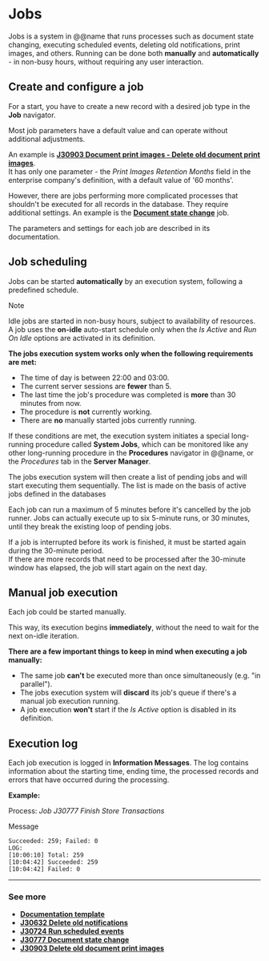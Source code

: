 # Jobs

Jobs is a system in @@name that runs processes such as document state changing, executing scheduled events, deleting old notifications, print images, and others. Running can be done both **manually** and **automatically** - in non-busy hours, without requiring any user interaction.

## Create and configure a job

For a start, you have to create a new record with a desired job type in the **Job** navigator.

Most job parameters have a default value and can operate without additional adjustments.

An example is **[J30903 Document print images - Delete old document print images](https://docs.erp.net/tech/advanced/jobs/J30903.html)**. <br> It has only one parameter - the *Print Images Retention Months* field in the enterprise company's definition, with a default value of '60 months'.

However, there are jobs performing more complicated processes that shouldn't be executed for all records in the database. They require additional settings. An example is the **[Document state change](https://docs.erp.net/tech/advanced/jobs/J30777.html)** job. 

The parameters and settings for each job are described in its documentation.

## Job scheduling

Jobs can be started **automatically** by an execution system, following a predefined schedule.

> [!NOTE]
> 
> Idle jobs are started in non-busy hours, subject to availability of resources.
> A job uses the **on-idle** auto-start schedule only when the *Is Active* and *Run On Idle* options are activated in its definition.

**The jobs execution system works only when the following requirements are met:**

- The time of day is between 22:00 and 03:00.
- The current server sessions are **fewer** than 5.
- The last time the job's procedure was completed is **more** than 30 minutes from now.
- The procedure is **not** currently working.
- There are **no** manually started jobs currently running.

If these conditions are met, the execution system initiates a special long-running procedure called **System Jobs**, which can be monitored like any other long-running procedure in the **Procedures** navigator in @@name, or the *Procedures* tab in the **Server Manager**.

The jobs execution system will then create a list of pending jobs and will start executing them sequentially. The list is made on the basis of active jobs defined in the databases

Each job can run a maximum of 5 minutes before it's cancelled by the job runner. Jobs can actually execute up to six 5-minute runs, or 30 minutes, until they break the existing loop of pending jobs.

If a job is interrupted before its work is finished, it must be started again during the 30-minute period. <br> If there are more records that need to be processed after the 30-minute window has elapsed, the job will start again on the next day. 

## Manual job execution

Each job could be started manually. 

This way, its execution begins **immediately**, without the need to wait for the next on-idle iteration.

**There are a few important things to keep in mind when executing a job manually:**

- The same job **can't** be executed more than once simultaneously (e.g. "in parallel").
- The jobs execution system will **discard** its job's queue if there's a manual job execution running.
- A job execution **won't** start if the *Is Active* option is disabled in its definition.

## Execution log

Each job execution is logged in **Information Messages**. The log contains information about the starting time, ending time, the processed records and errors that have occurred during the processing.

**Example:**

Process: *Job J30777 Finish Store Transactions*

Message

```
Succeeded: 259; Failed: 0
LOG:
[10:00:10] Total: 259
[10:04:42] Succeeded: 259
[10:04:42] Failed: 0
```
----------------
### See more

- **[Documentation template](https://docs.erp.net/tech/advanced/jobs/template.html)**
- **[J30632 Deletе old notifications](https://docs.erp.net/tech/advanced/jobs/J30632.html)**
- **[J30724 Run scheduled events](https://docs.erp.net/tech/advanced/jobs/J30724.html)**
- **[J30777 Document state change](https://docs.erp.net/tech/advanced/jobs/J30777.html)**
- **[J30903 Deletе old document print images](https://docs.erp.net/tech/advanced/jobs/J30903.html)**

